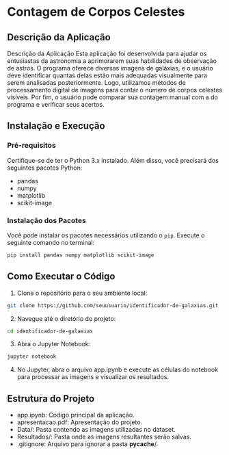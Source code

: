 # Contagem de Corpos Celestes

## Descrição da Aplicação

Descrição da Aplicação
Esta aplicação foi desenvolvida para ajudar os entusiastas da astronomia a aprimorarem suas habilidades de observação de astros. O programa oferece diversas imagens de galáxias, e o usuário deve identificar quantas delas estão mais adequadas visualmente para serem analisadas posteriormente. Logo, utilizamos métodos de processamento digital de imagens para contar o número de corpos celestes visíveis. Por fim, o usuário pode comparar sua contagem manual com a do programa e verificar seus acertos.

## Instalação e Execução

### Pré-requisitos

Certifique-se de ter o Python 3.x instalado. Além disso, você precisará dos seguintes pacotes Python:

- pandas
- numpy
- matplotlib
- scikit-image

### Instalação dos Pacotes

Você pode instalar os pacotes necessários utilizando o `pip`. Execute o seguinte comando no terminal:

```bash
pip install pandas numpy matplotlib scikit-image
```

## Como Executar o Código

1. Clone o repositório para o seu ambiente local:
```bash
git clone https://github.com/seuusuario/identificador-de-galaxias.git
```
2. Navegue até o diretório do projeto:
```bash
cd identificador-de-galaxias
```
3. Abra o Jupyter Notebook:
```bash
jupyter notebook
```
4. No Jupyter, abra o arquivo app.ipynb e execute as células do notebook para processar as imagens e visualizar os resultados.

 ## Estrutura do Projeto
 
- app.ipynb: Código principal da aplicação.
- apresentacao.pdf: Apresentação do projeto.
- Data/: Pasta contendo as imagens utilizadas no dataset.
- Resultados/: Pasta onde as imagens resultantes serão salvas.
- .gitignore: Arquivo para ignorar a pasta __pycache__/.
